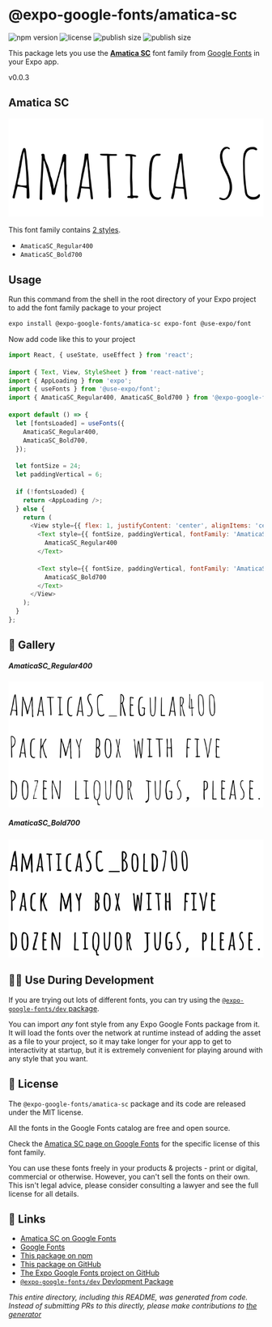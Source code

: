 # @expo-google-fonts/amatica-sc

![npm version](https://flat.badgen.net/npm/v/@expo-google-fonts/amatica-sc)
![license](https://flat.badgen.net/github/license/expo/google-fonts)
![publish size](https://flat.badgen.net/packagephobia/install/@expo-google-fonts/amatica-sc)
![publish size](https://flat.badgen.net/packagephobia/publish/@expo-google-fonts/amatica-sc)

This package lets you use the [**Amatica SC**](https://fonts.google.com/specimen/Amatica+SC) font family from [Google Fonts](https://fonts.google.com/) in your Expo app.

v0.0.3

## Amatica SC

![Amatica SC](./font-family.png)

This font family contains [2 styles](#-gallery).

- `AmaticaSC_Regular400`
- `AmaticaSC_Bold700`

## Usage

Run this command from the shell in the root directory of your Expo project to add the font family package to your project
```sh
expo install @expo-google-fonts/amatica-sc expo-font @use-expo/font
```

Now add code like this to your project
```js
import React, { useState, useEffect } from 'react';

import { Text, View, StyleSheet } from 'react-native';
import { AppLoading } from 'expo';
import { useFonts } from '@use-expo/font';
import { AmaticaSC_Regular400, AmaticaSC_Bold700 } from '@expo-google-fonts/amatica-sc';

export default () => {
  let [fontsLoaded] = useFonts({
    AmaticaSC_Regular400,
    AmaticaSC_Bold700,
  });

  let fontSize = 24;
  let paddingVertical = 6;

  if (!fontsLoaded) {
    return <AppLoading />;
  } else {
    return (
      <View style={{ flex: 1, justifyContent: 'center', alignItems: 'center' }}>
        <Text style={{ fontSize, paddingVertical, fontFamily: 'AmaticaSC_Regular400' }}>
          AmaticaSC_Regular400
        </Text>

        <Text style={{ fontSize, paddingVertical, fontFamily: 'AmaticaSC_Bold700' }}>
          AmaticaSC_Bold700
        </Text>
      </View>
    );
  }
};

```

## 🔡 Gallery

##### AmaticaSC_Regular400
![AmaticaSC_Regular400](./39a7e41edc371bdb0e8356c4e9f69ea62594cfd412fbb1f5c45a32c0a5e75516.ttf.png)

##### AmaticaSC_Bold700
![AmaticaSC_Bold700](./4ead630d51d6f70a5e14a17fec1bffc04c9a13118b217101fd42eac20be2ae66.ttf.png)


## 👩‍💻 Use During Development

If you are trying out lots of different fonts, you can try using the [`@expo-google-fonts/dev` package](https://github.com/expo/google-fonts/tree/master/font-packages/dev#readme).

You can import *any* font style from any Expo Google Fonts package from it. It will load the fonts
over the network at runtime instead of adding the asset as a file to your project, so it may take longer
for your app to get to interactivity at startup, but it is extremely convenient
for playing around with any style that you want.

## 📖 License

The `@expo-google-fonts/amatica-sc` package and its code are released under the MIT license.

All the fonts in the Google Fonts catalog are free and open source.

Check the [Amatica SC page on Google Fonts](https://fonts.google.com/specimen/Amatica+SC) for the specific license of this font family.

You can use these fonts freely in your products & projects - print or digital, commercial or otherwise. However, you can't sell the fonts on their own. This isn't legal advice, please consider consulting a lawyer and see the full license for all details.

## 🔗 Links

- [Amatica SC on Google Fonts](https://fonts.google.com/specimen/Amatica+SC)
- [Google Fonts](https://fonts.google.com/)
- [This package on npm](https://www.npmjs.com/package/@expo-google-fonts/amatica-sc)
- [This package on GitHub](https://github.com/expo/google-fonts/tree/master/font-packages/amatica-sc)
- [The Expo Google Fonts project on GitHub](https://github.com/expo/google-fonts)
- [`@expo-google-fonts/dev` Devlopment Package](https://github.com/expo/google-fonts/tree/master/font-packages/dev)


*This entire directory, including this README, was generated from code. Instead of submitting PRs to this directly, please make contributions to [the generator](https://github.com/expo/google-fonts/tree/master/packages/generator)*
